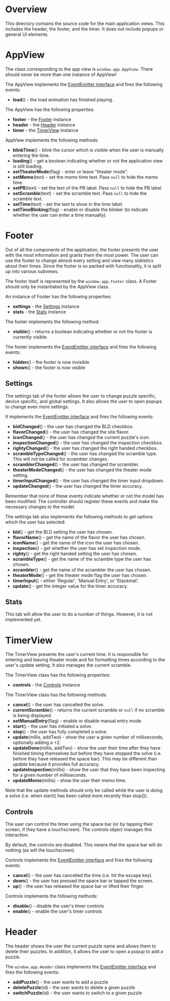 # Overview

This directory contains the source code for the main application views. This includes the header, the footer, and the timer. It does not include popups or general UI elements.

# AppView

The class corresponding to the app view is `window.app.AppView`. There should never be more than one instance of AppView!

The AppView implements the [EventEmitter interface](../event_emitter.md) and fires the following events:

 * **load**() - the load animation has finished playing.

The AppView has the following properties:

 * **footer** - the [Footer](#footer-object) instance
 * **header** - the [Header](#header-object) instance
 * **timer** - the [TimerView](#timer-view-object) instance

AppView implements the following methods:

 * **blinkTime**() - blink the cursor which is visible when the user is manually entering the time.
 * **loading**() - get a boolean indicating whether or not the application view is still loading.
 * **setTheaterMode**(flag) - enter or leave "theater mode".
 * **setMemo**(text) - set the memo time text. Pass `null` to hide the memo time.
 * **setPB**(text) - set the text of the PB label. Pass `null` to hide the PB label.
 * **setScramble**(text) - set the scramble text. Pass `null` to hide the scramble text.
 * **setTime**(text) - set the text to show in the time label.
 * **setTimeBlinking**(flag) - enable or disable the blinker (to indicate whether the user can enter a time manually).

<a name="footer-object"></a>
# Footer

Out of all the components of the application, the footer presents the user with the most information and grants them the most power. The user can use the footer to change almost every setting and view many statistics about their times. Since the footer is so packed with functionality, it is split up into various subviews.

The footer itself is represented by the `window.app.Footer` class. A Footer should only be instantiated by the AppView class.

An instance of Footer has the following properties:

 * **settings** - the [Settings](#settings-object) instance
 * **stats** - the [Stats](#stats-object) instance

The footer implements the following method:

 * **visible**() - returns a boolean indicating whether or not the footer is currently visible.

The footer implements the [EventEmitter interface](../event_emitter.md) and fires the following events:

 * **hidden**() - the footer is now invisible
 * **shown**() - the footer is now visible

<a name="settings-object"></a>
## Settings

The settings tab of the footer allows the user to change puzzle specific, device specific, and global settings. It also allows the user to open popups to change even more settings.

It implements the [EventEmitter interface](../event_emitter.md) and fires the following events:

 * **bldChanged**() - the user has changed the BLD checkbox.
 * **flavorChanged**() - the user has changed the site flavor.
 * **iconChanged**() - the user has changed the current puzzle's icon.
 * **inspectionChanged**() - the user has changed the inspection checkbox.
 * **rightyChanged**() - the user has changed the right handed checkbox.
 * **scrambleTypeChanged**() - the user has changed the scramble type. This will not be called for scrambler changes.
 * **scramblerChanged**() - the user has changed the scrambler.
 * **theaterModeChanged**() - the user has changed the theater mode setting.
 * **timerInputChanged**() - the user has changed the timer input dropdown.
 * **updateChanged**() - the user has changed the timer accuracy.

Remember that none of these events indicate whether or not the model has been modified. The controller should register these events and make the necessary changes to the model.

The settings tab also implements the following methods to get options which the user has selected:

 * **bld**() - get the BLD setting the user has chosen.
 * **flavorName**() - get the name of the flavor the user has chosen.
 * **iconName**() - get the name of the icon the user has chosen.
 * **inspection**() - get whether the user has set inspection mode.
 * **righty**() - get the right handed setting the user has chosen.
 * **scrambleType**() - get the name of the scramble type the user has chosen.
 * **scrambler**() - get the name of the scrambler the user has chosen.
 * **theaterMode**() - get the theater mode flag the user has chosen.
 * **timerInput**() - either 'Regular', 'Manual Entry', or 'Stackmat'.
 * **update**() - get the integer value for the timer accuracy.

<a name="stats-object"></a>
## Stats

This tab will allow the user to do a number of things. However, it is not implemented yet.

<a name="timer-view-object"></a>
# TimerView

The TimerView presents the user's current time. It is responsible for entering and leaving theater mode and for formatting times according to the user's update setting. It also manages the current scramble.

The TimerView class has the following properties:

 * **controls** - the [Controls](#timer-controls-object) instance

The TimerView class has the following methods:

 * **cancel**() - the user has cancelled the solve.
 * **currentScramble**() - returns the current scramble or `null` if no scramble is being displayed.
 * **setManualEntry**(flag) - enable or disable manual entry mode.
 * **start**() - the user has initiated a solve.
 * **stop**() - the user has fully completed a solve.
 * **update**(millis, addTwo) - show the user a given number of milliseconds, optionally adding a +2.
 * **updateDone**(millis, addTwo) - show the user their time after they have finished timing themselves but before they have stopped the solve (i.e. before they have released the space bar). This may be different than *update* because it provides full accuracy.
 * **updateInspection**(millis) - show the user that they have been inspecting for a given number of milliseconds.
 * **updateMemo**(millis) - show the user their memo time.

Note that the update methods should only be called while the user is doing a solve (i.e. when start() has been called more recently than stop()).

<a name="timer-controls-object"></a>
## Controls

The user can control the timer using the space bar (or by tapping their screen, if they have a touchscreen). The controls object manages this interaction.

By default, the controls are disabled. This means that the space bar will do nothing (as will the touchscreen).

Controls implements the [EventEmitter interface](../event_emitter.md) and fires the following events:

 * **cancel**() - the user has cancelled the time (i.e. hit the escape key).
 * **down**() - the user has pressed the space bar or tapped the screen.
 * **up**() - the user has released the space bar or lifted their finger.

Controls implements the following methods:

 * **disable**() - disable the user's timer controls
 * **enable**() - enable the user's timer controls

<a name="header-object"></a>
# Header

The header shows the user the current puzzle name and allows them to delete their puzzles. In addition, it allows the user to open a popup to add a puzzle.

The `window.app.Header` class implements the [EventEmitter interface](../event_emitter.md) and fires the following events:

 * **addPuzzle**() - the user wants to add a puzzle
 * **deletePuzzle**(id) - the user wants to delete a given puzzle
 * **switchPuzzle**(id) - the user wants to switch to a given puzzle
